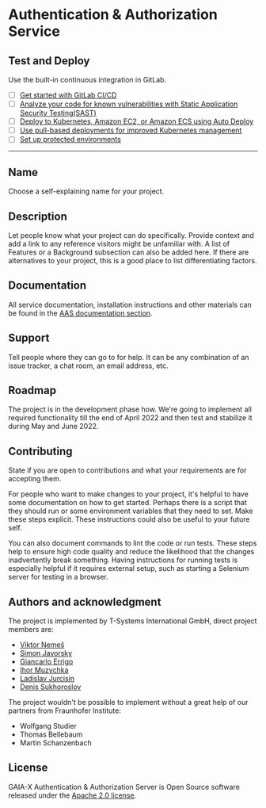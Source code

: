 # Authentication & Authorization Service




## Test and Deploy

Use the built-in continuous integration in GitLab.

- [ ] [Get started with GitLab CI/CD](https://docs.gitlab.com/ee/ci/quick_start/index.html)
- [ ] [Analyze your code for known vulnerabilities with Static Application Security Testing(SAST)](https://docs.gitlab.com/ee/user/application_security/sast/)
- [ ] [Deploy to Kubernetes, Amazon EC2, or Amazon ECS using Auto Deploy](https://docs.gitlab.com/ee/topics/autodevops/requirements.html)
- [ ] [Use pull-based deployments for improved Kubernetes management](https://docs.gitlab.com/ee/user/clusters/agent/)
- [ ] [Set up protected environments](https://docs.gitlab.com/ee/ci/environments/protected_environments.html)

***



## Name
Choose a self-explaining name for your project.

## Description
Let people know what your project can do specifically. Provide context and add a link to any reference visitors might be unfamiliar with. A list of Features or a Background subsection can also be added here. If there are alternatives to your project, this is a good place to list differentiating factors.

## Documentation
All service documentation, installation instructions and other materials can be found in the [AAS documentation section](./doc).


## Support
Tell people where they can go to for help. It can be any combination of an issue tracker, a chat room, an email address, etc.

## Roadmap
The project is in the development phase how. We're going to implement all required functionality till the end of April 2022 and then test and stabilize it during May and  June 2022.

## Contributing
State if you are open to contributions and what your requirements are for accepting them.

For people who want to make changes to your project, it's helpful to have some documentation on how to get started. Perhaps there is a script that they should run or some environment variables that they need to set. Make these steps explicit. These instructions could also be useful to your future self.

You can also document commands to lint the code or run tests. These steps help to ensure high code quality and reduce the likelihood that the changes inadvertently break something. Having instructions for running tests is especially helpful if it requires external setup, such as starting a Selenium server for testing in a browser.

## Authors and acknowledgment
The project is implemented by T-Systems International GmbH, direct project members are:
- [Viktor Nemeš](https://gitlab.com/nemesviktor)
- [Simon Javorsky](https://gitlab.com/sJavorskyEts)
- [Giancarlo Errigo](https://gitlab.com/gerrigom)
- [Ihor Muzychka](https://gitlab.com/borealis132)
- [Ladislav Jurcisin](https://gitlab.com/ladislav.jurcisin)
- [Denis Sukhoroslov](https://gitlab.com/dsukhoroslov)

The project wouldn't be possible to implement without a great help of our partners from Fraunhofer Institute:
- Wolfgang Studier
- Thomas Bellebaum
- Martin Schanzenbach

## License
GAIA-X Authentication & Authorization Server is Open Source software released under the [Apache 2.0 license](https://www.apache.org/licenses/LICENSE-2.0.html).
